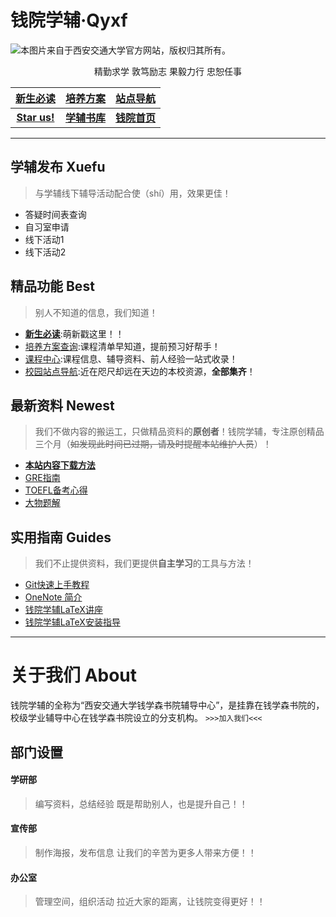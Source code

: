 # 钱院学辅·Qyxf
![本图片来自于西安交通大学官方网站，版权归其所有。](http://www.xjtu.edu.cn/images/jdgk.jpg)

<p style="text-align:center;">精勤求学 敦笃励志 果毅力行 忠恕任事</p>

[**新生必读**](/intro/life-in-xjtu)|[**培养方案**](/program/)|[**站点导航**](/others/navigator)
:-:|:-:|:-:
<i class="fab fa-github"></i>[**Star us!**](https://github.com/qyxf/)|<i class="fab fa-github"></i>[**学辅书库**](https://github.com/qyxf/BookHub)|[**钱院首页**](http://bjb.xjtu.edu.cn/)

---



## 学辅发布 Xuefu

> 与学辅线下辅导活动配合使（shí）用，效果更佳！

- 答疑时间表查询
- 自习室申请
- 线下活动1
- 线下活动2

## 精品功能 Best
> 别人不知道的信息，我们知道！

- [**新生必读**](/intro/life-in-xjtu):萌新戳这里！！
- [培养方案查询](/program/):课程清单早知道，提前预习好帮手！
- [课程中心](/course/):课程信息、辅导资料、前人经验一站式收录！
- [校园站点导航](/others/navigator):近在咫尺却远在天边的本校资源，**全部集齐**！


## 最新资料 Newest
> 我们不做内容的搬运工，只做精品资料的**原创者**！钱院学辅，专注原创精品三个月（~~如发现此时间已过期，请及时提醒本站维护人员~~）！

- [**本站内容下载方法**](/others/Guidance)
- [GRE指南](/bookhub/002) 
- [TOEFL备考心得](/bookhub/001)
- [大物题解](/bookhub/003) 

## 实用指南 Guides
> 我们不止提供资料，我们更提供**自主学习**的工具与方法！

- [Git快速上手教程](/tutorials/Git-Tutorial) 
- [OneNote 简介](/tutorials/OneNote-Tutorial)
- [钱院学辅LaTeX讲座](https://github.com/qyxf/lec-on-LaTeX) 
- [钱院学辅LaTeX安装指导](/tutorials/Latex-Download)




---

# 关于我们 About
钱院学辅的全称为“西安交通大学钱学森书院辅导中心”，是挂靠在钱学森书院的，校级学业辅导中心在钱学森书院设立的分支机构。
`>>>加入我们<<<`

## 部门设置

#### 学研部

> 编写资料，总结经验
> 既是帮助别人，也是提升自己！！


#### 宣传部

> 制作海报，发布信息
> 让我们的辛苦为更多人带来方便！！

#### 办公室

> 管理空间，组织活动
> 拉近大家的距离，让钱院变得更好！！

